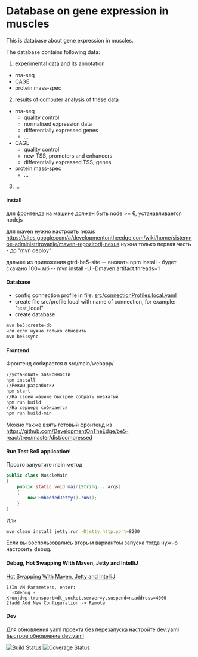 # Database on gene expression in muscles

This is database about gene expression in muscles.

The database contains following data:

1) experimental data and its annotation
 - rna-seq
 - CAGE
 - protein mass-spec 

2) results of computer analysis of these data
 - rna-seq
   - quality control
   - normalised expression data
   - differentially expressed genes
   - ...     
 - CAGE
   - quality control
   - new TSS, promoters and enhancers
   - differentially expressed TSS, genes
 - protein mass-spec
   - ...  

3) ...





#### install
для фронтенда на машине должен быть node >= 6, устанавливается nodejs

для maven нужно настроить nexus https://sites.google.com/a/developmentontheedge.com/wiki/home/sistemnoe-administrirovanie/maven-repozitorij-nexus
нужна только первая часть - до "mvn deploy"

дальше из приложения gtrd-be5-site
-- вызвать npm install - будет скачано 100+ мб
-- mvn install -U -Dmaven.artifact.threads=1
 

#### Database
- config connection profile in file: [src/connectionProfiles.local.yaml](https://github.com/QProgS/testBe5app/blob/master/src/connectionProfiles.local.yaml) 
- create file src/profile.local with name of connection, for example: "test_local"
- create database

```sh
mvn be5:create-db
или если нужно только обновить
mvn be5:sync
```

#### Frontend
Фронтенд собирается в src/main/webapp/

```sh
//установить зависимости
npm install
//Режим разработки
npm start
//На своей машине быстрее собрать незжатый 
npm run build
//На сервере собирается
npm run build-min
```

Можно также взять готовый фронтенд из https://github.com/DevelopmentOnTheEdge/be5-react/tree/master/dist/compressed

#### Run Test Be5 application!
Просто запустите main метод

```java
public class MuscleMain
{
    public static void main(String... args)
    {
        new EmbeddedJetty().run();
    }
}
```

Или
 
```sh
mvn clean install jetty:run -Djetty.http.port=8200
```

Если вы воспользовались вторым вариантом запуска тогда нужно настроить debug.

#### Debug, Hot Swapping With Maven, Jetty and IntelliJ
[Hot Swapping With Maven, Jetty and IntelliJ](https://gist.github.com/naaman/1053217)
```text
1)In VM Parameters, enter:
  -Xdebug -Xrunjdwp:transport=dt_socket,server=y,suspend=n,address=4000
2)add Add New Configuration -> Remote 
```

#### Dev
Для обновления yaml проекта без перезапуска настройте dev.yaml    
[Быстрое обновление dev.yaml](https://github.com/DevelopmentOnTheEdge/be5/wiki/%D0%91%D1%8B%D1%81%D1%82%D1%80%D0%BE%D0%B5-%D0%BE%D0%B1%D0%BD%D0%BE%D0%B2%D0%BB%D0%B5%D0%BD%D0%B8%D0%B5-dev.yaml)


[![Build Status](https://travis-ci.org/Biosoft-ru/muscle.svg?branch=master)](https://travis-ci.org/Biosoft-ru/muscle)
[![Coverage Status](https://coveralls.io/repos/github/Biosoft-ru/muscle/badge.svg?branch=master)](https://coveralls.io/github/Biosoft-ru/muscle?branch=master)
